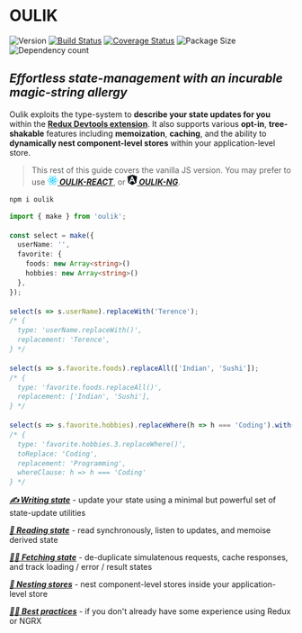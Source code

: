 # OULIK #

![Version](https://img.shields.io/npm/v/oulik.svg)
[![Build Status](https://travis-ci.org/Memeplexx/oulik.svg?branch=master)](https://travis-ci.org/Memeplexx/oulik.svg?branch=master)
[![Coverage Status](https://coveralls.io/repos/github/Memeplexx/oulik/badge.svg?branch=master)](https://coveralls.io/github/Memeplexx/oulik?branch=master)
![Package Size](https://badgen.net/bundlephobia/minzip/oulik)
![Dependency count](https://badgen.net/bundlephobia/dependency-count/oulik)

## ***Effortless state-management with an incurable magic-string allergy*** ##  

Oulik exploits the type-system to **describe your state updates for you** within the **[Redux Devtools extension](https://chrome.google.com/webstore/detail/redux-devtools/lmhkpmbekcpmknklioeibfkpmmfibljd?hl=en)**. It also supports various **opt-in**, **tree-shakable** features including **memoization**, **caching**, and the ability to **dynamically nest component-level stores** within your application-level store.

> This rest of this guide covers the vanilla JS version. You may prefer to use ***[![](./docs/assets/react.png)&nbsp;OULIK-REACT](./docs/readme-react.md)***, or ***[![](./docs/assets/angular.png)&nbsp;OULIK-NG](./docs/readme-ng.md)***.  

```console
npm i oulik
```
```Typescript
import { make } from 'oulik';

const select = make({
  userName: '',
  favorite: {
    foods: new Array<string>()
    hobbies: new Array<string>()
  },
});       

select(s => s.userName).replaceWith('Terence');
/* { 
  type: 'userName.replaceWith()', 
  replacement: 'Terence',
} */

select(s => s.favorite.foods).replaceAll(['Indian', 'Sushi']);
/* {
  type: 'favorite.foods.replaceAll()',
  replacement: ['Indian', 'Sushi'],
} */

select(s => s.favorite.hobbies).replaceWhere(h => h === 'Coding').with('Programming');
/* {
  type: 'favorite.hobbies.3.replaceWhere()',
  toReplace: 'Coding',
  replacement: 'Programming',
  whereClause: h => h === 'Coding'
} */
```
***[✍️ Writing state](./docs/readme-write.md)*** - update your state using a minimal but powerful set of state-update utilities

***[📖 Reading state](./docs/readme-read.md)*** - read synchronously, listen to updates, and memoise derived state

***[🐕‍🦺 Fetching state](./docs/readme-fetch.md)*** - de-duplicate simulatenous requests, cache responses, and track loading / error / result states

***[🥚 Nesting stores](./docs/readme-fetch.md)*** - nest component-level stores inside your application-level store

***[👩‍🎓 Best practices](./docs/best-practices.md)*** - if you don't already have some experience using Redux or NGRX
